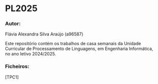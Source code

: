 # PL2025

### Autor:
Flávia Alexandra Silva Araújo (a96587)

Este repositório contém os trabalhos de casa semanais da Unidade Curricular de Processamento de Linguagens, em Engenharia Informática, no ano letivo 2024/2025.

### Ficheiros:
[TPC1]